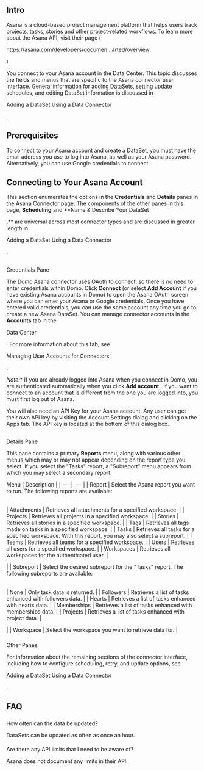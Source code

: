

Intro
-------

Asana is a cloud-based project management platform that helps users track projects, tasks, stories and other project-related workflows. To learn more about the Asana API, visit their page (

https://asana.com/developers/documen...arted/overview

).


 You connect to your Asana account in the Data Center. This topic discusses the fields and menus that are specific to the Asana connector user interface. General information for adding DataSets, setting update schedules, and editing DataSet information is discussed in

Adding a DataSet Using a Data Connector

.


 Prerequisites
---------------

To connect to your Asana account and create a DataSet, you must have the email address you use to log into Asana, as well as your Asana password. Alternatively, you can use Google credentials to connect.


 Connecting to Your Asana Account
----------------------------------

This section enumerates the options in the
 **Credentials**
 and
 **Details**
 panes in the Asana Connector page. The components of the other panes in this page,
 **Scheduling**
 and
 **Name & Describe Your DataSet

,**
 are universal across most connector types and are discussed in greater length in

Adding a DataSet Using a Data Connector

.

##
 Credentials Pane

The Domo Asana connector uses OAuth to connect, so there is no need to enter credentials within Domo. Click
 **Connect**
 (or select
 **Add Account**
 if you have existing Asana accounts in Domo) to open the Asana OAuth screen where you can enter your Asana or Google credentials. Once you have entered valid credentials, you can use the same account any time you go to create a new Asana DataSet. You can manage connector accounts in the
 **Accounts**
 tab in the

Data Center

. For more information about this tab, see

Managing User Accounts for Connectors

.

*Note:**
 If you are already logged into Asana when you connect in Domo, you are authenticated automatically when you click
 **Add account**
 . If you want to connect to an account that is different from the one you are logged into, you must first log out of Asana.

You will also need an API Key for your Asana account. Any user can get their own API key by visiting the Account Settings dialog and clicking on the Apps tab. The API key is located at the bottom of this dialog box.

##
 Details Pane

This pane contains a primary
 **Reports**
 menu, along with various other menus which may or may not appear depending on the report type you select. If you select the "Tasks" report, a "Subreport" menu appears from which you may select a secondary report.


 Menu
  |
 Description
  |
| --- | --- |
|
 Report
  |
 Select the Asana report you want to run. The following reports are available:


|  |  |
| --- | --- |
|
 Attachments
  |
 Retrieves all attachments for a specified workspace.
  |
|
 Projects
  |
 Retrieves all projects in a specified workspace.
  |
|
 Stories
  |
 Retrieves all stories in a specified workspace.
  |
|
 Tags
  |
 Retrieves all tags made on tasks in a specified workspace.
  |
|
 Tasks
  |
 Retrieves all tasks for a specified workspace. With this report, you may also select a subreport.
  |
|
 Teams
  |
 Retrieves all teams for a specified workspace.
  |
|
 Users
  |
 Retrieves all users for a specified workspace.
  |
|
 Workspaces
  |
 Retrieves all workspaces for the authenticated user.
  |

|
|
 Subreport
  |
 Select the desired subreport for the "Tasks" report. The following subreports are available:


|  |  |
| --- | --- |
|
 None
  |
 Only task data is returned.
  |
|
 Followers
  |
 Retrieves a list of tasks enhanced with followers data.
  |
|
 Hearts
  |
 Retrieves a list of tasks enhanced with hearts data.
  |
|
 Memberships
  |
 Retrieves a list of tasks enhanced with memberships data.
  |
|
 Projects
  |
 Retrieves a list of tasks enhanced with project data.
  |

|
|
 Workspace
  |
 Select the workspace you want to retrieve data for.
  |


###
 Other Panes

For information about the remaining sections of the connector interface, including how to configure scheduling, retry, and update options, see

Adding a DataSet Using a Data Connector

.


 FAQ
-----


#####
 How often can the data be updated?

DataSets can be updated as often as once an hour.

####
 Are there any API limits that I need to be aware of?

Asana does not document any limits in their API.

